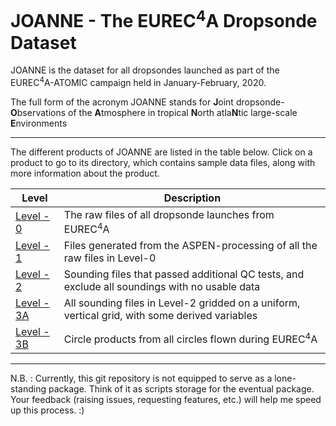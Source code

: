 # JOANNE - The EUREC<sup>4</sup>A Dropsonde Dataset

JOANNE is the dataset for all dropsondes launched as part of the EUREC<sup>4</sup>A-ATOMIC campaign held in January-February, 2020.

The full form of the acronym JOANNE stands for **J**oint dropsonde-**O**bservations of the **A**tmosphere in tropical **N**orth atla**N**tic large-scale **E**nvironments

---

The different products of JOANNE are listed in the table below. Click on a product to go to its directory, which contains sample data files, along with more information about the product.

| Level                           | Description                                                                                    |
| ------------------------------- | ---------------------------------------------------------------------------------------------- |
| [Level - 0](Level_0/)           | The raw files of all dropsonde launches from EUREC<sup>4</sup>A                                |
| [Level - 1](Level_1/)           | Files generated from the ASPEN-processing of all the raw files in Level-0                      |
| [Level - 2](Level_2/)           | Sounding files that passed additional QC tests, and exclude all soundings with no usable data  |
| [Level - 3A](Level_3/Level_3A/) | All sounding files in Level-2 gridded on a uniform, vertical grid, with some derived variables |
| [Level - 3B](Level_3/Level_3B/) | Circle products from all circles flown during EUREC<sup>4</sup>A                               |

---
N.B. : Currently, this git repository is not equipped to serve as a lone-standing package. Think of it as scripts storage for the eventual package. Your feedback (raising issues, requesting features, etc.) will help me speed up this process. :)